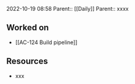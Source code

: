 2022-10-19 08:58
Parent:: [[Daily]] 
Parent:: xxxx

## Worked on

- [[AC-124 Build pipeline]]

## Resources

- xxx




